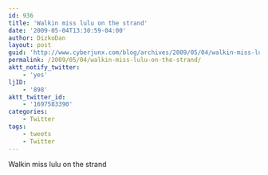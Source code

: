 ```yaml
---
id: 936
title: 'Walkin miss lulu on the strand'
date: '2009-05-04T13:30:59-04:00'
author: DizkoDan
layout: post
guid: 'http://www.cyberjunx.com/blog/archives/2009/05/04/walkin-miss-lulu-on-the-strand/'
permalink: /2009/05/04/walkin-miss-lulu-on-the-strand/
aktt_notify_twitter:
    - 'yes'
ljID:
    - '898'
aktt_twitter_id:
    - '1697583390'
categories:
    - Twitter
tags:
    - tweets
    - Twitter
---
```


Walkin miss lulu on the strand